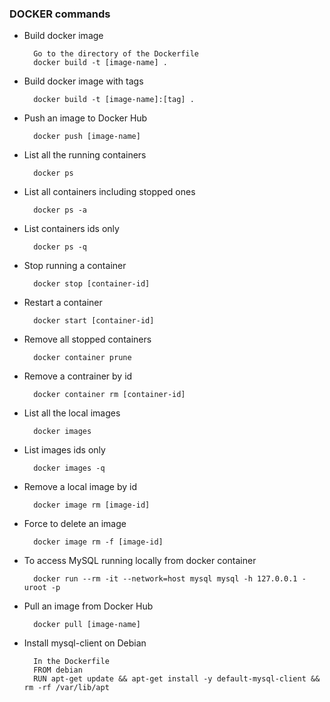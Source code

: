 ### DOCKER commands

* Build docker image

        Go to the directory of the Dockerfile
        docker build -t [image-name] .

* Build docker image with tags

        docker build -t [image-name]:[tag] .

* Push an image to Docker Hub

        docker push [image-name]

* List all the running containers

        docker ps

* List all containers including stopped ones

        docker ps -a

* List containers ids only

        docker ps -q

* Stop running a container

        docker stop [container-id]

* Restart a container

        docker start [container-id]

* Remove all stopped containers

        docker container prune

* Remove a contrainer by id

        docker container rm [container-id]

* List all the local images

        docker images

* List images ids only

        docker images -q

* Remove a local image by id

        docker image rm [image-id]

* Force to delete an image

        docker image rm -f [image-id]

* To access MySQL running locally from docker container

        docker run --rm -it --network=host mysql mysql -h 127.0.0.1 -uroot -p

* Pull an image from Docker Hub

        docker pull [image-name]

* Install mysql-client on Debian

        In the Dockerfile
        FROM debian
        RUN apt-get update && apt-get install -y default-mysql-client && rm -rf /var/lib/apt